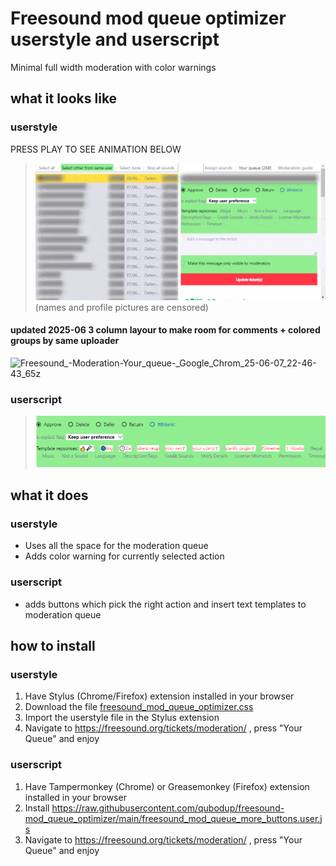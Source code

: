 # Freesound mod queue optimizer userstyle and userscript
Minimal full width moderation with color warnings

## what it looks like

### userstyle

PRESS PLAY TO SEE ANIMATION BELOW
> ![basic usage animation](https://github.com/qubodup/freesound-mod_queue_optimizer/blob/main/freesound_mod_queue_optimizer-preview.gif)
<br>(names and profile pictures are censored)

#### updated 2025-06 3 column layour to make room for comments + colored groups by same uploader

![Freesound_-_Moderation_-_Your_queue_-_Google_Chrom_25-06-07_22-46-43_65z](https://github.com/user-attachments/assets/f77d772e-9935-4649-b0aa-d994ae8b3501)

### userscript

> ![basic usage animation](https://github.com/qubodup/freesound-mod_queue_optimizer/blob/main/freesound_mod_queue_optimizer_userscript-preview.png)

## what it does

### userstyle

* Uses all the space for the moderation queue
* Adds color warning for currently selected action

### userscript

* adds buttons which pick the right action and insert text templates to moderation queue

## how to install

### userstyle

1. Have Stylus (Chrome/Firefox) extension installed in your browser
2. Download the file [freesound_mod_queue_optimizer.css](https://raw.githubusercontent.com/qubodup/freesound-mod_queue_optimizer/main/freesound_mod_queue_optimizer.css)
3. Import the userstyle file in the Stylus extension
4. Navigate to https://freesound.org/tickets/moderation/ , press "Your Queue" and enjoy

### userscript

1. Have Tampermonkey (Chrome) or Greasemonkey (Firefox) extension installed in your browser
2. Install https://raw.githubusercontent.com/qubodup/freesound-mod_queue_optimizer/main/freesound_mod_queue_more_buttons.user.js
3. Navigate to https://freesound.org/tickets/moderation/ , press "Your Queue" and enjoy

